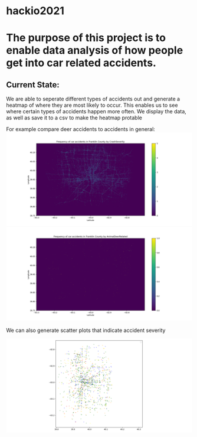 # hackio2021
# The purpose of this project is to enable data analysis of how people get into car related accidents.

## Current State:
We are able to seperate different types of accidents out and generate a heatmap of where they are most likely to occur.
This enables us to see where certain types of accidents happen more often. We display the data, as well as save it to a csv to make the heatmap protable

For example compare deer accidents to accidents in general:
![alt text](https://github.com/DavidNovikov/hackio2021/blob/main/CrashSeverity.png?raw=true)
![alt text](https://github.com/DavidNovikov/hackio2021/blob/main/AnimalDeerRelated.png?raw=true)

We can also generate scatter plots that indicate accident severity

![alt text](https://github.com/DavidNovikov/hackio2021/blob/main/motorcycleaccidents.png?raw=true)
